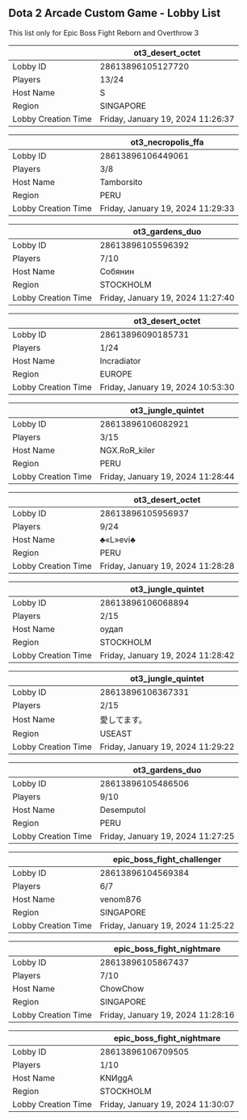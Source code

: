 ## Dota 2 Arcade Custom Game - Lobby List

This list only for Epic Boss Fight Reborn and Overthrow 3

|  | ot3_desert_octet |
| ------ | ------ |
| Lobby ID | 28613896105127720 |
| Players | 13/24 |
| Host Name | S |
| Region | SINGAPORE |
| Lobby Creation Time | Friday, January 19, 2024 11:26:37 |


|  | ot3_necropolis_ffa |
| ------ | ------ |
| Lobby ID | 28613896106449061 |
| Players | 3/8 |
| Host Name | Tamborsito |
| Region | PERU |
| Lobby Creation Time | Friday, January 19, 2024 11:29:33 |


|  | ot3_gardens_duo |
| ------ | ------ |
| Lobby ID | 28613896105596392 |
| Players | 7/10 |
| Host Name | Собянин |
| Region | STOCKHOLM |
| Lobby Creation Time | Friday, January 19, 2024 11:27:40 |


|  | ot3_desert_octet |
| ------ | ------ |
| Lobby ID | 28613896090185731 |
| Players | 1/24 |
| Host Name | Incradiator |
| Region | EUROPE |
| Lobby Creation Time | Friday, January 19, 2024 10:53:30 |


|  | ot3_jungle_quintet |
| ------ | ------ |
| Lobby ID | 28613896106082921 |
| Players | 3/15 |
| Host Name | NGX.RoR_kiler |
| Region | PERU |
| Lobby Creation Time | Friday, January 19, 2024 11:28:44 |


|  | ot3_desert_octet |
| ------ | ------ |
| Lobby ID | 28613896105956937 |
| Players | 9/24 |
| Host Name | ♣«L­­»evi♣ |
| Region | PERU |
| Lobby Creation Time | Friday, January 19, 2024 11:28:28 |


|  | ot3_jungle_quintet |
| ------ | ------ |
| Lobby ID | 28613896106068894 |
| Players | 2/15 |
| Host Name | оудап |
| Region | STOCKHOLM |
| Lobby Creation Time | Friday, January 19, 2024 11:28:42 |


|  | ot3_jungle_quintet |
| ------ | ------ |
| Lobby ID | 28613896106367331 |
| Players | 2/15 |
| Host Name | 愛してます。 |
| Region | USEAST |
| Lobby Creation Time | Friday, January 19, 2024 11:29:22 |


|  | ot3_gardens_duo |
| ------ | ------ |
| Lobby ID | 28613896105486506 |
| Players | 9/10 |
| Host Name | Desemputol |
| Region | PERU |
| Lobby Creation Time | Friday, January 19, 2024 11:27:25 |


|  | epic_boss_fight_challenger |
| ------ | ------ |
| Lobby ID | 28613896104569384 |
| Players | 6/7 |
| Host Name | venom876 |
| Region | SINGAPORE |
| Lobby Creation Time | Friday, January 19, 2024 11:25:22 |


|  | epic_boss_fight_nightmare |
| ------ | ------ |
| Lobby ID | 28613896105867437 |
| Players | 7/10 |
| Host Name | ChowChow |
| Region | SINGAPORE |
| Lobby Creation Time | Friday, January 19, 2024 11:28:16 |


|  | epic_boss_fight_nightmare |
| ------ | ------ |
| Lobby ID | 28613896106709505 |
| Players | 1/10 |
| Host Name | KNИggA |
| Region | STOCKHOLM |
| Lobby Creation Time | Friday, January 19, 2024 11:30:07 |


